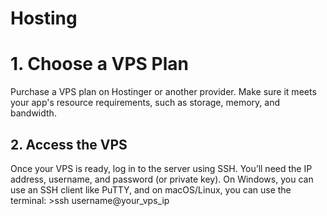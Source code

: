 # Hosting
<h1>1. Choose a VPS Plan</h1>
Purchase a VPS plan on Hostinger or another provider.
Make sure it meets your app's resource requirements, such as storage, memory, and bandwidth.

<h2>2. Access the VPS</h2>
Once your VPS is ready, log in to the server using SSH. You’ll need the IP address, username, and password (or private key).
On Windows, you can use an SSH client like PuTTY, and on macOS/Linux, you can use the terminal:
>ssh username@your_vps_ip